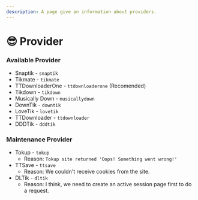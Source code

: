 ```yaml
---
description: A page give an information about providers.
---
```


# 😎 Provider

### Available Provider

* Snaptik - `snaptik`
* Tikmate - `tikmate`
* TTDownloaderOne - `ttdownloaderone` (Recomended)
* Tikdown - `tikdown`
* Musically Down - `musicallydown`
* DownTik - `downtik`
* LoveTik - `lovetik`
* TTDownloader - `ttdownloader`
* DDDTik - `dddtik`

### Maintenance Provider

* Tokup - `tokup`
  * Reason: `Tokup site returned 'Oops! Something went wrong!'`
* TTSave - `ttsave`
  * Reason: We couldn't receive cookies from the site.
* DLTik - `dltik`
  * Reason: I think, we need to create an active session page first to do a request.
